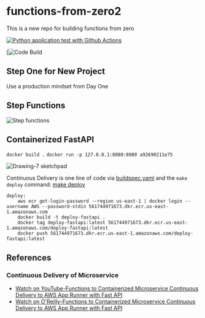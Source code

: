 # functions-from-zero2
This is a new repo for building functions from zero

[![Python application test with Github Actions](https://github.com/noahgift/functions-from-zero2/actions/workflows/main.yml/badge.svg)](https://github.com/noahgift/functions-from-zero2/actions/workflows/main.yml)

[![Code Build](https://codebuild.us-east-1.amazonaws.com/badges?uuid=eyJlbmNyeXB0ZWREYXRhIjoiaUxCMHhMQXdpRWloZmhhRlVPQnBsd2xsSHR3eGZxZTQwQ1k2bndjakg5T1RaQW1rTUhNbWhHV3JjR1pWVDViSEVORUJjSlU0RHBTaCtmOWxSOUdnWVQwPSIsIml2UGFyYW1ldGVyU3BlYyI6IlNRdjFQOU9qakZpTzJjZHQiLCJtYXRlcmlhbFNldFNlcmlhbCI6MX0%3D&branch=main)

## Step One for New Project

Use a production mindset from Day One


## Step Functions


![Step functions](https://user-images.githubusercontent.com/58792/162226407-7d522759-2eb4-4276-8d26-7dffa13b1a17.png)

## Containerized FastAPI

`docker build .`
`docker run -p 127.0.0.1:8080:8080 a92690211e75`


![Drawing-7 sketchpad](https://user-images.githubusercontent.com/58792/162333520-fd42b304-8e6f-46fd-b372-96a4fd4fa2e1.png)

Continuous Delivery is one line of code via [buildspec.yaml](https://github.com/noahgift/functions-from-zero2/blob/main/buildspec.yaml) and the `make deploy` command:  [make deploy](https://github.com/noahgift/functions-from-zero2/blob/4eb6360e7d6dddbca6f4a497e197abb93b0966cf/Makefile#L15-L19)

```make
deploy:
	aws ecr get-login-password --region us-east-1 | docker login --username AWS --password-stdin 561744971673.dkr.ecr.us-east-1.amazonaws.com
	docker build -t deploy-fastapi .
	docker tag deploy-fastapi:latest 561744971673.dkr.ecr.us-east-1.amazonaws.com/deploy-fastapi:latest
	docker push 561744971673.dkr.ecr.us-east-1.amazonaws.com/deploy-fastapi:latest
```

## References

### Continuous Delivery of Microservice
* [Watch on YouTube-Functions to Containerized Microservice Continuous Delivery to AWS App Runner with Fast API](https://www.youtube.com/watch?v=8qRYu4Q7RQU)
* [Watch on O'Reilly-Functions to Containerized Microservice Continuous Delivery to AWS App Runner with Fast API](https://learning.oreilly.com/videos/functions-to-containerized/04072022VIDEOPAIML/)
